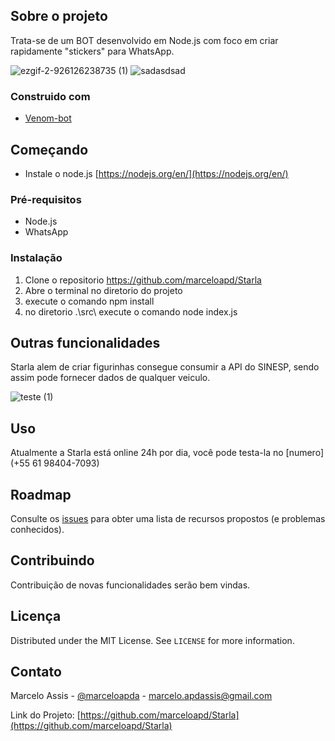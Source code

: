 ## Sobre o projeto
Trata-se de um BOT desenvolvido em Node.js com foco em criar rapidamente "stickers"  para WhatsApp.


![ezgif-2-926126238735 (1)](https://user-images.githubusercontent.com/71731452/111242959-f4ba0e00-85de-11eb-873b-32ca87556165.gif)   ![sadasdsad](https://user-images.githubusercontent.com/71731452/111244354-7d39ae00-85e1-11eb-9e44-b1116645414e.png) 

### Construido com

* [Venom-bot](https://www.npmjs.com/package/venom-bot)


## Começando

* Instale o node.js [https://nodejs.org/en/](https://nodejs.org/en/)


### Pré-requisitos

* Node.js
* WhatsApp

### Instalação

1. Clone o repositorio https://github.com/marceloapd/Starla
2. Abre o terminal no diretorio do projeto
3. execute o comando npm install
4. no diretorio .\src\ execute o comando node index.js

## Outras funcionalidades 

Starla alem de criar figurinhas consegue consumir a API do SINESP, sendo assim pode fornecer dados de qualquer veiculo.

![teste (1)](https://user-images.githubusercontent.com/71731452/111247678-3058d600-85e7-11eb-86bf-3a4a4e35a96f.png)

## Uso

Atualmente a Starla está online 24h por dia, você pode testa-la no [numero](+55 61 98404-7093)


## Roadmap

Consulte os [issues](https://github.com/marceloapd/Starla/issues) para obter uma lista de recursos propostos (e problemas conhecidos).


## Contribuindo

Contribuição de novas funcionalidades serão bem vindas.

## Licença

Distributed under the MIT License. See `LICENSE` for more information.



## Contato

Marcelo Assis - [@marceloapda](https://twitter.com/marceloapda) - marcelo.apdassis@gmail.com

Link do Projeto: [https://github.com/marceloapd/Starla](https://github.com/marceloapd/Starla)

